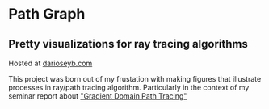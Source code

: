 # Path Graph
Pretty visualizations for ray tracing algorithms
-------------
Hosted at [darioseyb.com](https://darioseyb.com/pathgraph)

This project was born out of my frustation with making figures that illustrate processes in ray/path tracing algorithm. Particularly in the context of my seminar report about ["Gradient Domain Path Tracing"](https://darioseyb.com/report/gdpt.html)
